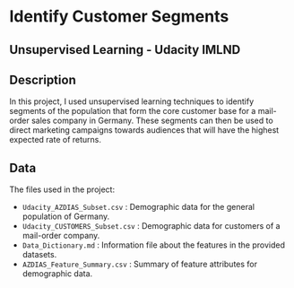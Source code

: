 # Identify Customer Segments

## Unsupervised Learning - Udacity IMLND 


## Description


In this project, I used unsupervised learning techniques to identify segments of the population that form the core customer base for a mail-order sales company in Germany. These segments can then be used to direct marketing campaigns towards audiences that will have the highest expected rate of returns.



## Data 

The files used in the project:

- `Udacity_AZDIAS_Subset.csv` : Demographic data for the general population of Germany.
- `Udacity_CUSTOMERS_Subset.csv` : Demographic data for customers of a mail-order company.
- `Data_Dictionary.md` : Information file about the features in the provided datasets.
- `AZDIAS_Feature_Summary.csv` : Summary of feature attributes for demographic data.
